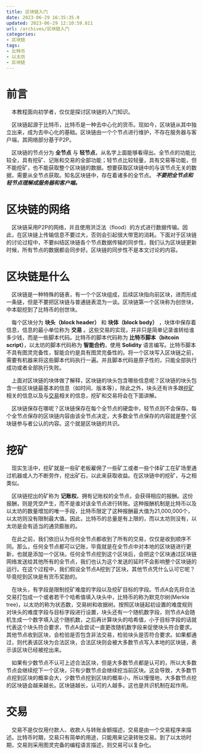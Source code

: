```yaml
---
title: 区块链入门
date: 2023-06-29 16:35:35.0
updated: 2023-06-29 12:10:59.811
url: /archives/区块链入门
categories: 
- 区块链
tags: 
- 比特币
- 以太坊
- 区块链
---
```




# 前言

&emsp;本教程面向初学者，仅仅是探讨区块链的入门知识。

&emsp;区块链起源于比特币，比特币是一种去中心化的货币。现如今，区块链从其中独立出来，成为去中心化的基础。区块链由一个个节点进行维护，不存在服务器与客户端，其网络部分基于P2P。

&emsp;区块链的节点分为 **全节点** 与 **轻节点**，从名字上面能够看得出。全节点的功能比较全，具有挖矿、记账和交易的全部功能；轻节点比较轻量，具有交易等功能，但不能挖矿，也不能获取整个区块链的数据。想要获取区块链中的与该节点无关的数据，需要从全节点获取。知名区块链中，存在着诸多的全节点。 ***不要把全节点和轻节点理解成服务器和客户端。***

# 区块链的网络

&emsp;区块链采用P2P的网络，并且使用洪泛法（flood）的方式进行数据传输。因此，在区块链上传输信息不要过大，否则会引起很大带宽的消耗。下面对于区块链的讨论过程中，不要纠结区块链各个节点数据传输的同步性，我们认为区块链更新时候，所有节点的数据都会同步好。区块链的同步性不是本文讨论的内容。

# 区块链是什么

&emsp;区块链是一种特殊的链表，有一个个区块组成，后续区块指向前区块，进而形成一条链，但是不要把区块链与普通链表混为一谈。区块链第一个区块称为创世块，中本聪挖到了比特币的创世块。

&emsp;每个区块分为 **块头（block header）** 和 **块体（block body）** ，块体中保存着信息，信息的最小单位称为 **交易** 。这些交易的实现，并非只是简单记录谁转给谁多少钱，而是一些脚本代码。比特币的脚本代码称为 **比特币脚本（bitcoin script）**，以太坊的脚本代码称为 **智能合约**，使用 **Solidity** 语言编写。比特币脚本不具有图灵完备性，智能合约是具有图灵完备性的。将一个区块写入区块链之前，需要有机器来将这些脚本代码执行一遍。并且脚本代码是原子性的，只能全部执行成功或者全部执行失败。

&emsp;上面对区块链的块体做了解释，区块链的块头包含哪些信息呢？区块链的块头包含一些区块链最基本的信息（如时间、版本等），除此之外，块头还有许多跟[挖矿](#挖矿)相关的信息以及与[交易](#交易)相关的信息，挖矿和交易将会在下面讲解。

&emsp;区块链保存在哪呢？区块链保存在每个全节点的硬盘中，轻节点则不会保存。每个全节点保存的区块链内容由该全节点决定，大多数全节点保存的内容就是整个区块链参与者公认的内容。这个就是区块链的共识。

# 挖矿

&emsp;现实生活中，挖矿就是一些矿老板雇佣了一些矿工或者一些个体矿工在矿场里通过机器或人力不断劳作，挖出矿石，以此来获取收益。在区块链中的挖矿，与之相类似。

&emsp;区块链挖出的矿称为 **记账权**。拥有记账权的全节点，会获得相应的报酬。这份报酬，则是凭空产生，而不是谁对该全节点进行转账。这种报酬机制是比特币以及以太坊的数量增加的唯一手段，比特币限定了这种报酬最大值为21,000,000个，以太坊则没有限制最大值。因此，比特币的总量是有上限的，而以太坊则没有，以太坊是会有适当的通货膨胀的。

&emsp;在此之前，我们依旧认为任何全节点都收到了所有的交易，仅仅是收到顺序不同。那么，任何全节点都可以记账，毕竟就是在全节点中对本地的区块链进行更新，也就是添加一个区块。任何全节点挖到这个区块后，会把这个区块通过区块链网络发送给其他所有的全节点，我们也认为这个发送的延时不会影响整个区块链的运行。在这个过程中，我们假设全节点A挖到了区块，其他节点凭什么认可它呢？毕竟挖到区块是有货币奖励的。

&emsp;在块头，有字段是限制挖矿难度的字段以及挖矿目标的字段。节点A会先将合法交易打包成一个或者若干个哈希值填入块头中，比特币的称为默克尔树(Merkle tree)，以太坊的称为状态数，交易树和收据树。按照区块链起初设置的难度规则对块头的难度字段与目标字段进行设置，块头还有一个随机数字段，则节点A会随机生成一个数字填入这个随机数，之后再计算块头的哈希值，小于目标字段的话就代表这个块头符合要求，节点A会尝试一直更改随机数字段来促使块头符合要求。其他节点收到区块，会检验是否包含非法交易，检验块头是否符合要求。如果都通过，则代表该区块为合法区块，合法区块则会被大多数节点写入本地的区块链，表示该区块已经被挖出来。

&emsp;如果有少数节点不认可上述合法区块，但是大多数节点都是认可的，所以大多数节点会继续挖下一个区块，只有少数节点会继续挖当前区块。这会导致，大多数节点挖到区块的概率会大，少数节点挖到区块的概率小，所以慢慢地，大多数节点挖的区块链会越来越长。区块链越长，认可的人越多。这也是共识机制在起作用。

# 交易

&emsp;交易不是仅仅用付款人、收款人与转账金额描述，交易是由一个交易程序来描述。比特币时期，交易只有简单的用途，只能用来记录转账交易。到了以太坊时期，交易则采用图灵完备的编程语言描述，则交易可以复杂化。